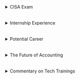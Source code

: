 <details>
<summary>CISA Exam</summary>

<ul>
 <li>
 The CISA exam, which stands for Certified Information Systems auditor, is a common achievement for those in professions that combine accounting and computer information systems knowledge.  The responsibilities of a financial statement auditor is vastly different from that of an IT auditor, so it is extremely important that the individuals designing and performing the tests on the client's systems have the experience necessary to understand potential risks and underlying processes.  The exam is completed in a single sitting and is sponsored by ISACA, the Information Systems Audit and Control Association.  The material is split into five distinct subject areas, also referred to as domains.  The first domain is "The Process of Auditing Information Systems."  This covers generic auditing procedures, especially for individuals that do not have any audit experience.  It also delves into the purpose of auditing these systems and what specific requirements or processes might need examination.  The second domain is "Governance and Management of IT."  Auditing a client's IT environment consists of more than just verifying the processes and outputs of the client's systems.  It is also important that the client has policies and procedures in place that keep these systems secure and manages access to them.  IT processes must be continually examined for adequacy and safety.  Next, the third domain is "Information Systems Acquisition, Development, and Implementation," which would most importantly be useful when auditing client systems that were developed in house for which there are no standards or familiar features.  Additionally, clients must take special care when deploying new IT systems in their company to ensure security, appropriate access, and reliable outputs.  Fourth is the "Information Systems Operations, Maintenance, and Service Management" domain, which considers the day-to-day functionality of IT systems, updates, patches, repairs, IT support, etc.  Lastly, the "Protection of Information Assets" domain involves ensuring that the client's IT systems and the information contained in them are secure and contain appropriate safeguard controls.  These five domains make up the subject matter tested on the CISA exam. <br>
 </li>
<li>Complete study timeline: <br>
<img src="https://user-images.githubusercontent.com/46510959/56867699-f6a86300-69ad-11e9-9384-624bc68fda34.png"></li>
 
<li>Current Gantt Chart of progress: <br>
<img src="https://user-images.githubusercontent.com/46510959/56867691-e2646600-69ad-11e9-93b0-a538f7fe0eaf.png"></li>

</ul>
</details>
<br><br>


<details>
<summary>Internship Experience</summary>

Coming into college at the University of Tulsa, I declared a major in accounting but was unsure whether it would be a good fit for me.  After my first few accounting courses, I discovered that I was really enjoying the course content and figured a career in accounting would be stable, secure, and dependable.  Along the way, I took CIS2003, which essentially provided an introductory overview to a lot of CIS topics that were expanded upon in more advanced courses.  This CIS course was part of the course requirement for all students with business majors, so I enrolled out of obligation.  However, I found that I was fairly adept at mastering the subject matter and looked further into the possibility of studying CIS in addition to accounting.  I attended an informational luncheon with all of the CIS professors to learn more about what the major would entail. Throughout the rest of my undergraduate years, I switched a few times back and forth between a CIS major and a minor, but ultimately was able to fit the requirements for a major into my courseload.  
<br>
When it came time to think about career paths, I knew I would prefer a job that would appeal to my interests in both accounting and CIS.  I figured that there were a few different options: corporate accounting, auditor, or IT auditor.  I aimed to try each of these in hopes of discovering what I could see myself doing on a daily basis for an extended period of time.  My first internship was with Phillips 66 the summer after my sophomore year.  I served as a finance intern in the marketing financial services group.  I found this internship to be a great first experience.  My specific sub-group dealt with fuel consignment and accounting for stations that owned the brick and mortar gas station but sold Phillips 66 fuel.  The internship was a whole provided a complete look into the oil and gas value chain.  The intern class took trips to the Houston headquarters, Ponca City refinery, Glenpool terminals, and several other sites.  On a daily basis, much of my responsibility was to receive reports from the consignment operator detailing their sales, fuel volumes, etc and reconciling this to the company ERP. I was tasked with finding errors in the report and performing several analytics procedures to find any unusual trends.  I was also given a second project that involved creating a macro in Excel to format incoming aviation fuel sales data in a way that was compatible with direct entry into their system. While I loved the company culture and the internship as a whole, I felt my specific position was not fast-paced enough to entertain me for 40 hours a week, and began thinking about other options for work.

<br>
During the following school year, I discussed with my CIS professors options for my next internship.  Once suggestion I was given was for Stinnett & Associates, a firm that was not extremely involved on the TU campus at that point.  However, two company representatives attended a fall Beta Alpha Psi meeting, at which time I approached them and expressed my interest in an internship.  I went through the hiring process which included an office tour, and accepted an internship for the following summer.  I expressed to them that I was interested in both the accounting and IT aspect of things; they offered to allow me experience in both areas throughout the summer.  Stinnett is essentially a client services firm, and a majority of the jobs I was on included outsourced internal auditing or IT work for clients.  Many days we would be working from our client's office requesting documentation and performing control tests for SOX compliance.  The second half of my internship was more IT-focused and consisted of testing IT SOX controls or documenting clients' cybersecurity procedures in order to provide recommendations.  I found the cybersecurity discussions to consist largely of topics I had learned in previous CIS courses such as telcommunications, and enjoyed applying that knowledge to real-world concepts.  However, I still wanted to gain experience in the public accounting industry, as I know that those positions are typically the most challenging and fast-moving (and stressful).

<br><br>
Through the required accounting curriculum, there is opportunity to work in a spring internship for the first nine weeks of the semester, and take the rest of the courses compressed for the second nine weeks.  I chose to work with HoganTaylor, a local public accounting firm in Tulsa.  Through this internship, I was on four different audit teams assisting with the audits of our client's financial statements.  Specifically, I audited the cash accounts, managed analysis of the expense fluctuations, and confirmed accounts receivable balances.  Working with the financial statements did not come as easily to me as I expected throughout my accounting courses, so I knew I wanted to try IT auditing to utilize more of my CIS knowledge.  The following summer, I interned for PwC in Portland, Oregon on their Risk Assurance team.  I was firstly impressed with the global reach of the company and the resources and network available to the employees.  For a majority of my internship, I was working at the Nike headquarters in Beaverton helping to audit the company's IT controls.  For the last portion of my internship, I was working with a utilities company performing the same duties.  Ultimately, I enjoyed my day-to-day responsibilities at PwC the most, and chose to accept a position with them full time as a Risk Assurance Associate in their OKC office, a position that I will begin in August 2019.
<br>

</details>
<br><br>

<details>
<summary>Potential Career</summary>
The career that I will be beginning in August is that of IT auditing.  IT auditors are most commonly certified as CISAs, but it is also not unusual to have CPA certifications as well.  I am hoping to obtain both within the first year of starting my position.  IT auditing is most generally for the purpose of testing controls related to a client's IT environment and processes to ensure that the client is compliant with SOX regulations.  The SOX act was initiated following several impactful financial frauds at the turn of the millenium.  For all public companies, SOX requires that specific controls are implemented and maintained by the clients as well as certified by external auditors so that financial statement users can be confident that the statements are accurately represented.  In the IT realm, more and more of companies' transactions are taking place online and are stored digitally or in the cloud.  This requires controls that ensure the appropriate individuals have access, authority to change permissions/features, and secure storage and backups of information.  Common domains that classify IT controls include change management, access, backup and recovery, and computer operations.
 

</details>
<br><br>


<details>
<summary>The Future of Accounting</summary>
One of the important concepts stressed throughout my accounting coursework was the need to be proficient in financial concepts and maintain an attitude of innovation and efficiency.  Many people are worried that with the rise in technology in all areas of life, jobs for accountants may slowly be replaced by computers and/or robots, until they are completely eliminated.  However, this is not entirely the case.  As technology is most useful when it first replaces the mundane jobs that do not require creative thought, accountants must ensure that they provide more through their positions than completion of simple and repetitive tasks.  After all, most of the existing technology that is currently used in the accounting and auditing professions requires extensive training and repetition in order to learn patterns in the data. As an example, one major auditing firm is using a data mining algorithm to examine online credit card transactions to predict which are most likely to result from fraud. Other auditing technologies can be used to select samples for testing, examine transactional data, and identify areas of specific risk in a client's financial data.  What humans can add to the auditing process is creative thought and decision-making that is not as easily trained or data driven. They can also add the personal interaction and consulting services that are the most valuable to client relationships.  In the future, it is possible that much of what accountants currently do could be replaced; however, the individuals that are most knowledgeable about the financial statements or IT systems and understand how the technology should be programmed and utilized will still be extremely useful.

</details>
<br><br>


<details>
<summary>Commentary on Tech Trainings</summary>
The first training for GitHub I found to be extremely useful.  A majority of the modules had practical applications to personal use of Github as well as responsibilities through a job.  I do not have experience using Github or coding at an internship thus far, but I can understand how the commits and branches would be utilized in a practical setting.  Even the assignment to make a tech resume has further increased my proficiency using Github, and I have learned additional functionalities that were not required in the training modules.  I would recommend that this continues to be required for future classes, as I believe is the plan.
 
I found the Linux and AWS trainings to be the most difficult, as they were more technically dense than Github or PowerBI.  However, having basic knowledge gained from the trainings will undoubtedly be helpful, even if not used in future positions.  AWS will only become increasingly popular in the future, and the training provided the best method for understanding all of its complex features.  I enjoyed that there were methods by which to follow along and apply the knowledge hands-on, and quizzes to check our knowledge.  While the videos can sometimes be dull or difficult to pay attention to, they were helpful to reference when I had difficulty with any of the hands-on activities.

My favorite training this semester was the PowerBI.  I am especially interested in data visualization and found the PowerBI training to be the most entertaining and useful.  Overall, I did not have much trouble with any of the trainings - some features would not work the first time or two, but only required a few minutes of troubleshooting to fix the problem.  Each training took approximately the time that was listed and had all required features available to complete the steps. I did not complete the PowerShell training but may in the future to be better prepared for client jobs that may involve it.
</details>

